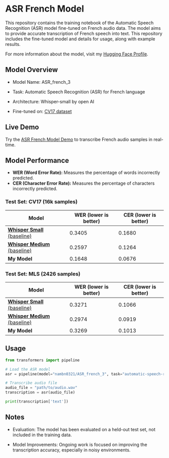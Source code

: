 # ASR French Model

This repository contains the training notebook of the Automatic Speech Recognition (ASR) model fine-tuned on French audio data. The model aims to provide accurate transcription of French speech into text. This repository includes the fine-tuned model and details for usage, along with example results.

For more information about the model, visit my [Hugging Face Profile](https://huggingface.co/nambn0321/ASR_french_3).

## Model Overview

- Model Name: ASR_french_3

- Task: Automatic Speech Recognition (ASR) for French language

- Architecture: Whisper-small by open AI

- Fine-tuned on: [CV17 dataset](https://huggingface.co/datasets/mozilla-foundation/common_voice_17_0)

## Live Demo

Try the [ASR French Model Demo](https://huggingface.co/spaces/nambn0321/ASR_french) to transcribe French audio samples in real-time.

## Model Performance

- **WER (Word Error Rate):** Measures the percentage of words incorrectly predicted.
- **CER (Character Error Rate):** Measures the percentage of characters incorrectly predicted.

### **Test Set: CV17 (16k samples)**
| Model                      | WER (lower is better)     | CER (lower is better)   |
|----------------------------|---------------------------|-------------------------|
| [**Whisper Small** (baseline)](https://huggingface.co/openai/whisper-small)  | 0.3405    | 0.1680    |
| [**Whisper Medium** (baseline)](https://huggingface.co/openai/whisper-medium) | 0.2597    | 0.1264    |
| **My Model**                  | 0.1648    | 0.0676    |

### **Test Set: MLS (2426 samples)**
| Model                      | WER (lower is better)     | CER (lower is better)   |
|----------------------------|---------------------------|-------------------------|
| [**Whisper Small** (baseline)](https://huggingface.co/openai/whisper-small)  | 0.3271    | 0.1066    |
| [**Whisper Medium** (baseline)](https://huggingface.co/openai/whisper-medium) | 0.2974    | 0.0919    |
| **My Model**                 | 0.3269    | 0.1013    |

## Usage
```python
from transformers import pipeline

# Load the ASR model
asr = pipeline(model="nambn0321/ASR_french_3", task="automatic-speech-recognition")

# Transcribe audio file
audio_file = "path/to/audio.wav"
transcription = asr(audio_file)

print(transcription['text'])
```

## Notes

- Evaluation: The model has been evaluated on a held-out test set, not included in the training data.

- Model Improvements: Ongoing work is focused on improving the transcription accuracy, especially in noisy environments.
